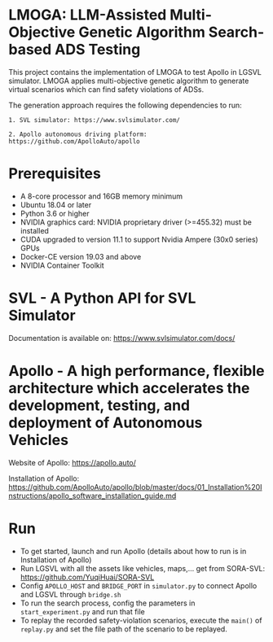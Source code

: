 # LMOGA: LLM-Assisted Multi-Objective Genetic Algorithm Search-based ADS Testing

This project contains the implementation of LMOGA to test Apollo in LGSVL simulator. 
LMOGA applies multi-objective genetic algorithm to generate virtual scenarios which can find safety violations of ADSs.

The generation approach requires the following dependencies to run:

	1. SVL simulator: https://www.svlsimulator.com/
	
	2. Apollo autonomous driving platform: https://github.com/ApolloAuto/apollo


# Prerequisites

* A 8-core processor and 16GB memory minimum
* Ubuntu 18.04 or later
* Python 3.6 or higher
* NVIDIA graphics card: NVIDIA proprietary driver (>=455.32) must be installed
* CUDA upgraded to version 11.1 to support Nvidia Ampere (30x0 series) GPUs
* Docker-CE version 19.03 and above
* NVIDIA Container Toolkit


# SVL - A Python API for SVL Simulator

Documentation is available on: https://www.svlsimulator.com/docs/

# Apollo - A high performance, flexible architecture which accelerates the development, testing, and deployment of Autonomous Vehicles

Website of Apollo: https://apollo.auto/

Installation of Apollo: https://github.com/ApolloAuto/apollo/blob/master/docs/01_Installation%20Instructions/apollo_software_installation_guide.md

# Run

- To get started, launch and run Apollo (details about how to run is in Installation of Apollo)
- Run LGSVL with all the assets like vehicles, maps,... get from SORA-SVL: https://github.com/YuqiHuai/SORA-SVL
- Config `APOLLO_HOST` and `BRIDGE_PORT` in `simulator.py` to connect Apollo and LGSVL through `bridge.sh`
- To run the search process, config the parameters in `start_experiment.py` and run that file
- To replay the recorded safety-violation scenarios, execute the `main()` of `replay.py` and set the file path of the scenario to be replayed.


